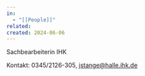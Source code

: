 ```yaml
---
in:
  - "[[People]]"
related: 
created: 2024-06-06
---
```

Sachbearbeiterin IHK

Kontakt: 0345/2126-305, jstange@halle.ihk.de